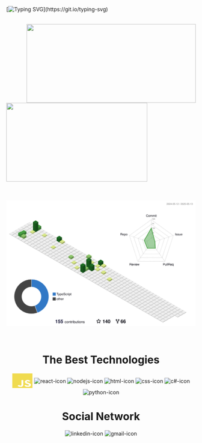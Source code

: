 [![Typing SVG](https://readme-typing-svg.herokuapp.com/?color=9326ff&size=35&center=true&vCenter=true&width=1000&lines=HELLO,+My+Name+is+Lucas;I+From+Brasil;I+study+systems+development;Be+Welcome!)](https://git.io/typing-svg)

<br>

<div>
  <img  align="right" height="210em" width="450em" src="https://github-readme-stats.vercel.app/api?username=lucas-0liveira&show_icons=true&theme=midnight-purple&include_all_commits=true&count_private=true"/>
  <img  height="210em" width="375em" src="https://github-readme-stats.vercel.app/api/top-langs/?username=lucas-0liveira&hide_progress=true&layout=compact&langs_count=6&card_width=120&theme=midnight-purple"/>
</div>

<br>
<br>

<div align="center">
  
  ![Status](./profile-3d-contrib/profile-green.svg)
 
</div>

<br>

<div  align="center"> 
  <div style="display: inline_block">
  <h1 align="center"> The Best Technologies </h1>
    <img align="center" height="40" width="55" alt="js-icon"  src="https://raw.githubusercontent.com/devicons/devicon/master/icons/javascript/javascript-plain.svg">
    <img align="center" height="40" width="55" alt="react-icon" src="https://cdn.jsdelivr.net/gh/devicons/devicon/icons/react/react-original.svg">
    <img align="center" height="40" width="55" alt="nodejs-icon" src="https://cdn.jsdelivr.net/gh/devicons/devicon/icons/nodejs/nodejs-original.svg">
    <img align="center" height="40" width="55" alt="html-icon" src="https://cdn.jsdelivr.net/gh/devicons/devicon/icons/html5/html5-original.svg">
    <img align="center" height="40" width="55" alt="css-icon" src="https://cdn.jsdelivr.net/gh/devicons/devicon/icons/css3/css3-original.svg">
    <img align="center" height="43" width="55" alt="c#-icon" src="https://cdn.jsdelivr.net/gh/devicons/devicon/icons/csharp/csharp-original.svg">
    <img align="center" height="46" width="55" alt="python-icon" src="https://cdn.jsdelivr.net/gh/devicons/devicon/icons/python/python-original.svg">
</div>

<div  align="center"> 
  <h1 align="center"> Social Network </h1>
   <img align="center" height="40" width="60" alt="linkedin-icon" src="https://cdn.jsdelivr.net/gh/devicons/devicon/icons/linkedin/linkedin-original.svg">
   <img align="center" height="40" width="50" alt="gmail-icon" src="https://uxwing.com/wp-content/themes/uxwing/download/brands-and-social-media/gmail-icon.svg">
</div>
